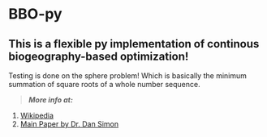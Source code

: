 # BBO-py

## This is a flexible py implementation of continous biogeography-based optimization!

Testing is done on the sphere problem!
Which is basically the minimum summation of square roots of a whole number sequence.

> ***More info at:***
1. [Wikipedia](https://en.wikipedia.org/wiki/Biogeography-based_optimization)
2. [Main Paper by Dr. Dan Simon](https://ieeexplore.ieee.org/document/4475427)